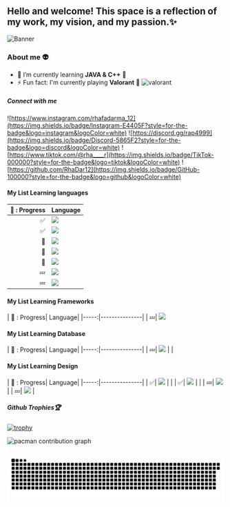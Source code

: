 ##  Hello and welcome! This space is a reflection of my work, my vision, and my passion.✨

![Banner](https://media1.giphy.com/media/v1.Y2lkPTc5MGI3NjExNG43bDV1N243d3JkMmpxczF4YXBrZXd4ZnZ0ODY0dDFpc2M3M2MwdCZlcD12MV9pbnRlcm5hbF9naWZfYnlfaWQmY3Q9Zw/2tRotesF1srMinrbTg/giphy.gif)
<!--
**RhaDar12/Rhadar12** is a ✨ _special_ ✨ repository because its `README.md` (this file) appears on your GitHub profile.

Here are some ideas to get you started:

- 🔭 I’m currently working on ...
- 🌱 I’m currently learning ...
- 👯 I’m looking to collaborate on ...
- 🤔 I’m looking for help with ...
- 💬 Ask me about ...
- 📫 How to reach me: ...
- 😄 Pronouns: ...
- ⚡ Fun fact: ...
-->


### About me 👽

- 🌱 I’m currently learning **JAVA & C++** 💫
- ⚡ Fun fact: I'm currently playing **Valorant** 🔫 ![valorant](https://img.shields.io/badge/Valorant-fa4454?style=for-the-badge&logo=valorant&logoColor=white)
##### Connect with me  
![https://www.instagram.com/rhafadarma_12](https://img.shields.io/badge/Instagram-E4405F?style=for-the-badge&logo=instagram&logoColor=white) ![https://discord.gg/rap4999](https://img.shields.io/badge/Discord-5865F2?style=for-the-badge&logo=discord&logoColor=white) ![https://www.tiktok.com/@rha____r](https://img.shields.io/badge/TikTok-000000?style=for-the-badge&logo=tiktok&logoColor=white) ![https://github.com/RhaDar12](https://img.shields.io/badge/GitHub-100000?style=for-the-badge&logo=github&logoColor=white) 



**<h4>My List Learning languages</h4>**

| 💫 : Progress| Language|
|-----:|---------------|
|     ✅| <img src="https://img.shields.io/badge/HTML5-E34F26?style=for-the-badge&logo=html5&logoColor=white" />           | 
|     ✅|    <img src="https://img.shields.io/badge/CSS3-1572B6?style=for-the-badge&logo=css3&logoColor=white" />         |
|    💫|  <img src="https://img.shields.io/badge/JavaScript-323330?style=for-the-badge&logo=javascript&logoColor=F7DF1E" />     |
|     💫|   <img src="https://img.shields.io/badge/C%2B%2B-00599C?style=for-the-badge&logo=c%2B%2B&logoColor=white" />   |
|     💫|   <img src="https://img.shields.io/badge/Lua-2C2D72?style=for-the-badge&logo=lua&logoColor=white" />   |
|     💤|   <img src="https://img.shields.io/badge/PHP-777BB4?style=for-the-badge&logo=php&logoColor=white" />   |
|     💤|   <img src="https://img.shields.io/badge/Python-FFD43B?style=for-the-badge&logo=python&logoColor=blue" />   |

**<h4>My List Learning Frameworks</h4>**
| 💫 : Progress| Language|
|-----:|---------------|
|     💤| <img src="https://img.shields.io/badge/Laravel-FF2D20?style=for-the-badge&logo=laravel&logoColor=white" />

**<h4>My List Learning Database</h4>**
| 💫 : Progress| Language|
|-----:|---------------|
|     💤| <img src="https://img.shields.io/badge/MySQL-005C84?style=for-the-badge&logo=mysql&logoColor=white" />           |            | 

**<h4>My List Learning Design</h4>**
| 💫 : Progress| Language|
|-----:|---------------|
|     ✅| <img src="https://img.shields.io/badge/Canva-%2300C4CC.svg?&style=for-the-badge&logo=Canva&logoColor=white" />           |            | 
|     ✅| <img src="https://img.shields.io/badge/Figma-F24E1E?style=for-the-badge&logo=figma&logoColor=white" />           |            | 
|    💤|  <img src="https://img.shields.io/badge/Adobe%20after%20affects-CF96FD?style=for-the-badge&logo=Adobe%20after%20effects&logoColor=393665" />     |
|     💤|   <img src="https://img.shields.io/badge/Adobe%20Photoshop-31A8FF?style=for-the-badge&logo=Adobe%20Photoshop&logoColor=black" />   |

##### Github Trophies🏆

[![trophy](https://github-profile-trophy.vercel.app/?username=Rhadar12&theme=algolia&row=2&column=3&margin-w=15&margin-h=15)](https://github.com/ryo-ma/github-profile-trophy)

<picture>
  <source media="(prefers-color-scheme: dark)" srcset="https://raw.githubusercontent.com/Rhadar12/Rhadar12/output/pacman-contribution-graph-dark.svg">
  <source media="(prefers-color-scheme: light)" srcset="https://raw.githubusercontent.com/Rhadar12/Rhadar12/output/pacman-contribution-graph.svg">
  <img alt="pacman contribution graph" src="https://raw.githubusercontent.com/Rhadar12/Rhadar12/output/pacman-contribution-graph.svg">
</picture>

###

<img src="https://raw.githubusercontent.com/Rhadar12/Rhadar12/output/snake.svg" alt="Snake animation" />

###